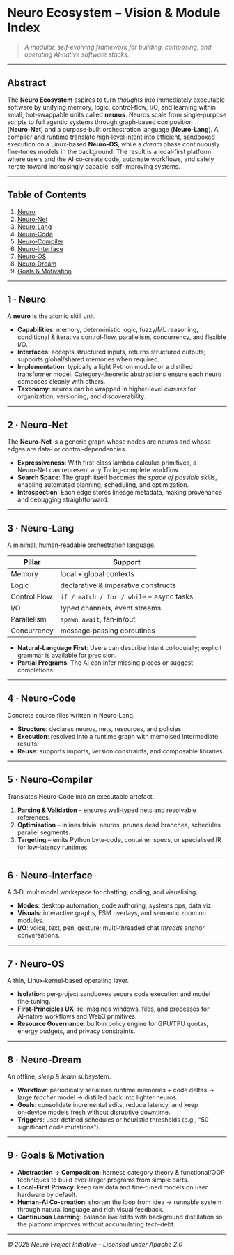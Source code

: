 # Neuro Ecosystem – Vision & Module Index

> *A modular, self‑evolving framework for building, composing, and operating AI‑native software stacks.*

---

## Abstract

The **Neuro Ecosystem** aspires to turn *thoughts* into immediately executable software by unifying memory, logic, control‑flow, I/O, and learning within small, hot‑swappable units called **neuros**.  Neuros scale from single‑purpose scripts to full agentic systems through graph‑based composition (**Neuro‑Net**) and a purpose‑built orchestration language (**Neuro‑Lang**).  A compiler and runtime translate high‑level intent into efficient, sandboxed execution on a Linux‑based **Neuro‑OS**, while a *dream* phase continuously fine‑tunes models in the background.  The result is a local‑first platform where users and the AI co‑create code, automate workflows, and safely iterate toward increasingly capable, self‑improving systems.

---

## Table of Contents

1. [Neuro](#1-neuro)
2. [Neuro‑Net](#2-neuro-net)
3. [Neuro‑Lang](#3-neuro-lang)
4. [Neuro‑Code](#4-neuro-code)
5. [Neuro‑Compiler](#5-neuro-compiler)
6. [Neuro‑Interface](#6-neuro-interface)
7. [Neuro‑OS](#7-neuro-os)
8. [Neuro‑Dream](#8-neuro-dream)
9. [Goals & Motivation](#9-goals--motivation)

---

## 1 · Neuro

A **neuro** is the atomic skill unit.

* **Capabilities**: memory, deterministic logic, fuzzy/ML reasoning, conditional & iterative control‐flow, parallelism, concurrency, and flexible I/O.
* **Interfaces**: accepts structured inputs, returns structured outputs; supports global/shared memories when required.
* **Implementation**: typically a light Python module or a distilled transformer model.  Category‑theoretic abstractions ensure each neuro composes cleanly with others.
* **Taxonomy**: neuros can be wrapped in higher‑level *classes* for organization, versioning, and discoverability.

---

## 2 · Neuro‑Net

The **Neuro‑Net** is a generic graph whose nodes are neuros and whose edges are data‑ or control‑dependencies.

* **Expressiveness**: With first‑class lambda‑calculus primitives, a Neuro‑Net can represent any Turing‑complete workflow.
* **Search Space**: The graph itself becomes the *space of possible skills*, enabling automated planning, scheduling, and optimization.
* **Introspection**: Each edge stores lineage metadata, making provenance and debugging straightforward.

---

## 3 · Neuro‑Lang

A minimal, human‑readable orchestration language.

| Pillar       | Support                                  |
| ------------ | ---------------------------------------- |
| Memory       | local + global contexts                  |
| Logic        | declarative & imperative constructs      |
| Control Flow | `if / match / for / while` + async tasks |
| I/O          | typed channels, event streams            |
| Parallelism  | `spawn`, `await`, fan‑in/out             |
| Concurrency  | message‑passing coroutines               |

* **Natural‑Language First**: Users can describe intent colloquially; explicit grammar is available for precision.
* **Partial Programs**: The AI can infer missing pieces or suggest completions.

---

## 4 · Neuro‑Code

Concrete source files written in Neuro‑Lang.

* **Structure**: declares neuros, nets, resources, and policies.
* **Execution**: resolved into a runtime graph with memoised intermediate results.
* **Reuse**: supports imports, version constraints, and composable libraries.

---

## 5 · Neuro‑Compiler

Translates Neuro‑Code into an executable artefact.

1. **Parsing & Validation** – ensures well‑typed nets and resolvable references.
2. **Optimisation** – inlines trivial neuros, prunes dead branches, schedules parallel segments.
3. **Targeting** – emits Python byte‑code, container specs, or specialised IR for low‑latency runtimes.

---

## 6 · Neuro‑Interface

A 3‑D, multimodal workspace for chatting, coding, and visualising.

* **Modes**: desktop automation, code authoring, systems ops, data viz.
* **Visuals**: interactive graphs, FSM overlays, and semantic zoom on modules.
* **I/O**: voice, text, pen, gesture; multi‑threaded chat *threads* anchor conversations.

---

## 7 · Neuro‑OS

A thin, Linux‑kernel‑based operating layer.

* **Isolation**: per‑project sandboxes secure code execution and model fine‑tuning.
* **First‑Principles UX**: re‑imagines windows, files, and processes for AI‑native workflows and Web3 primitives.
* **Resource Governance**: built‑in policy engine for GPU/TPU quotas, energy budgets, and privacy constraints.

---

## 8 · Neuro‑Dream

An offline, *sleep & learn* subsystem.

* **Workflow**: periodically serialises runtime memories + code deltas → large *teacher* model → distilled back into lighter neuros.
* **Goals**: consolidate incremental edits, reduce latency, and keep on‑device models fresh without disruptive downtime.
* **Triggers**: user‑defined schedules or heuristic thresholds (e.g., “50 significant code mutations”).

---

## 9 · Goals & Motivation

* **Abstraction → Composition**: harness category theory & functional/OOP techniques to build ever‑larger programs from simple parts.
* **Local‑First Privacy**: keep raw data and fine‑tuned models on user hardware by default.
* **Human‑AI Co‑creation**: shorten the loop from idea → runnable system through natural language and rich visual feedback.
* **Continuous Learning**: balance live edits with background distillation so the platform improves without accumulating tech‑debt.

---

*© 2025 Neuro Project Initiative – Licensed under Apache 2.0*
